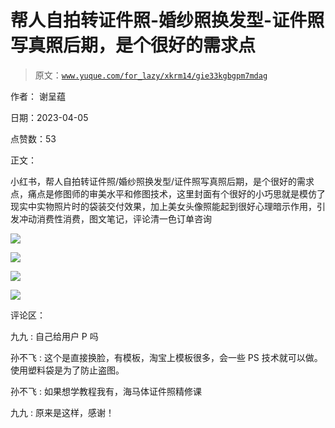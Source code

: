 # 帮人自拍转证件照-婚纱照换发型-证件照写真照后期，是个很好的需求点

> 原文：[`www.yuque.com/for_lazy/xkrm14/gie33kgbgpm7mdag`](https://www.yuque.com/for_lazy/xkrm14/gie33kgbgpm7mdag)

作者： 谢呈蕴

日期：2023-04-05

点赞数：53

正文：

小红书，帮人自拍转证件照/婚纱照换发型/证件照写真照后期，是个很好的需求点，痛点是修图师的审美水平和修图技术，这里封面有个很好的小巧思就是模仿了现实中实物照片时的袋装交付效果，加上美女头像照能起到很好心理暗示作用，引发冲动消费性消费，图文笔记，评论清一色订单咨询

![](img/80bcda043e0f5b3532b2dc7a884836c4.png)

![](img/8c759f50520e014750af386ba919ce20.png)

![](img/c816ac109556775c2259463e2478468a.png)

![](img/86c5e02c578c57b68a0b1c68beff8c4a.png)

评论区：

九九 : 自己给用户 P 吗

孙不飞 : 这个是直接换脸，有模板，淘宝上模板很多，会一些 PS 技术就可以做。使用塑料袋是为了防止盗图。

孙不飞 : 如果想学教程我有，海马体证件照精修课

九九 : 原来是这样，感谢！



